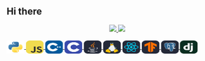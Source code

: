 ## Hi there
<div align="center">
  <a href="https://github.com/torreslucs23">
  <img height="190em" src="https://github-readme-stats.vercel.app/api?username=torreslucs23&show_icons=true&theme=dark&include_all_commits=true&count_private=true"/>
  <img height="160em" src="https://github-readme-stats.vercel.app/api/top-langs/?username=torreslucs23&layout=compact&langs_count=7&theme=dark"/>
</div>
<div style="display: inline_block"><br>

  <img align="center" alt="Rafa-Python" height="30" width="40" src="https://raw.githubusercontent.com/devicons/devicon/master/icons/python/python-original.svg">
  <img align="center" alt="lucas-js" height="30" width="40" src="https://github.com/tandpfun/skill-icons/blob/main/icons/JavaScript.svg">
  <img align="center" alt="lucas-cpp" height="30" width="40" src="https://github.com/tandpfun/skill-icons/blob/main/icons/CPP.svg">
  <img align="center" alt="lucas-c" height="30" width="40" src="https://github.com/tandpfun/skill-icons/blob/main/icons/C.svg">
  <img align="center" alt="lucas-java" height="30" width="40" src="https://github.com/tandpfun/skill-icons/blob/main/icons/Java-Dark.svg">
  <img align="center" alt="lucas-linux" height="30" width="40" src="https://github.com/tandpfun/skill-icons/blob/main/icons/Linux-Dark.svg">
  <img align="center" alt="lucas-react" height="30" width="40" src="https://github.com/tandpfun/skill-icons/blob/main/icons/React-Dark.svg">
  <img align="center" alt="lucas-tensorflow" height="30" width="40" src="https://github.com/tandpfun/skill-icons/blob/main/icons/TensorFlow-Dark.svg">
  <img align="center" alt="lucas-postgree" height="30" width="40" src="https://github.com/tandpfun/skill-icons/blob/main/icons/PostgreSQL-Dark.svg">
  <img align="center" alt="lucas-django" height="30" width="40" src="https://github.com/tandpfun/skill-icons/blob/main/icons/Django.svg">


 
  
  ##
 
<div> 

 

 
</div>
